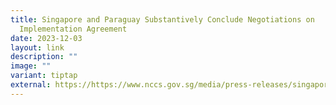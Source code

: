 ```yaml
---
title: Singapore and Paraguay Substantively Conclude Negotiations on
  Implementation Agreement
date: 2023-12-03
layout: link
description: ""
image: ""
variant: tiptap
external: https://https://www.nccs.gov.sg/media/press-releases/singapore-and-paraguay-substantively-conclude-negotations-on-ia/
---
```


